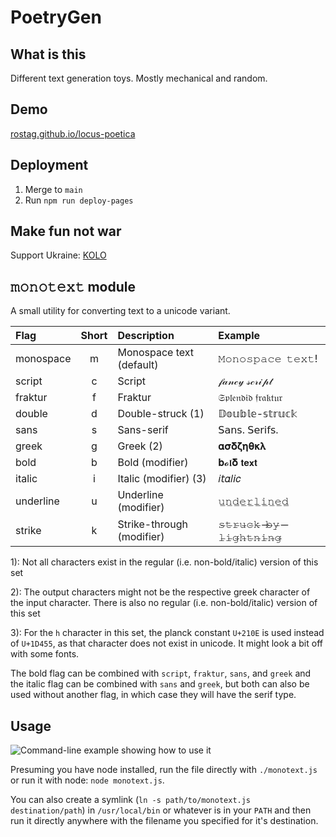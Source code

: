 # PoetryGen

## What is this

Different text generation toys. Mostly mechanical and random.

## Demo

[rostag.github.io/locus-poetica](https://rostag.github.io/locus-poetica)

## Deployment

1. Merge to `main`
2. Run `npm run deploy-pages`

## Make fun not war

Support Ukraine: [KOLO](https://www.koloua.com/en)

## 𝚖𝚘𝚗𝚘𝚝𝚎𝚡𝚝 module

A small utility for converting text to a unicode variant.

| Flag      | Short | Description               | Example             |
| :-------- | :---: | :------------------------ | :------------------ |
| monospace |   m   | Monospace text (default)  | 𝙼𝚘𝚗𝚘𝚜𝚙𝚊𝚌𝚎 𝚝𝚎𝚡𝚝!     |
| script    |   c   | Script                    | 𝒻𝒶𝓃𝒸𝓎 𝓈𝒸𝓇𝒾𝓅𝓉        |
| fraktur   |   f   | Fraktur                   | 𝔖𝔭𝔩𝔢𝔫𝔡𝔦𝔡 𝔣𝔯𝔞𝔨𝔱𝔲𝔯    |
| double    |   d   | Double-struck (1)         | 𝔻𝕠𝕦𝕓𝕝𝕖-𝕤𝕥𝕣𝕦𝕔𝕜       |
| sans      |   s   | Sans-serif                | 𝖲𝖺𝗇𝗌. 𝖲𝖾𝗋𝗂𝖿𝗌.       |
| greek     |   g   | Greek (2)                 | 𝛂𝛔𝛅𝛇𝛈𝛉𝛋𝛌            |
| bold      |   b   | Bold (modifier)           | 𝐛𝓸𝖑𝛅 𝘁𝗲𝘅𝘁           |
| italic    |   i   | Italic (modifier) (3)     | 𝑖𝘵𝛼𝑙𝘪𝑐              |
| underline |   u   | Underline (modifier)      | 𝚞̲𝚗̲𝚍̲𝚎̲𝚛̲𝚕̲𝚒̲𝚗̲𝚎̲𝚍̲          |
| strike    |   k   | Strike-through (modifier) | 𝚜̶𝚝̶𝚛̶𝚞̶𝚌̶𝚔̶ ̶𝚋̶𝚢̶ ̶𝚕̶𝚒̶𝚐̶𝚑̶𝚝̶𝚗̶𝚒̶𝚗̶𝚐̶ |

1): Not all characters exist in the regular (i.e. non-bold/italic) version of this set

2): The output characters might not be the respective greek character of the input character. There is also no regular (i.e. non-bold/italic) version of this set

3): For the `h` character in this set, the planck constant `U+210E` is used instead of `U+1D455`, as that character does not exist in unicode. It might look a bit off with some fonts.

The bold flag can be combined with `script`, `fraktur`, `sans`, and `greek` and the italic flag can be combined with `sans` and `greek`, but both can also be used without another flag, in which case they will have the serif type.

## Usage

![Command-line example showing how to use it](https://i.imgur.com/Rk5w3ut.png "Command-line example")

Presuming you have node installed, run the file directly with `./monotext.js`
or run it with node: `node monotext.js`.

You can also create a symlink (`ln -s path/to/monotext.js destination/path`) in
`/usr/local/bin` or whatever is in your `PATH` and then run it directly anywhere with the
filename you specified for it's destination.
